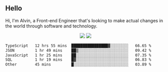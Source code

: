 ## Hello
Hi, I'm Alvin, a Front-end Engineer that's looking to make actual changes in the world through software and technology.

<p align="center">
  <img width="auto" src ="https://github-readme-stats.vercel.app/api?username=achen718&show_icons=true&count_private=true&theme=dracula&hide_border=true&hide=issues,contribs&bg_color=00000000">
  <img width="auto" src ="https://github-readme-stats.vercel.app/api/top-langs/?username=achen718&layout=compact&hide_border=true&theme=dracula&bg_color=00000000&langs_count=6&hide=jupyter%20notebook,tex,css,php&exclude_repo=Pacman-AI">

  <!--START_SECTION:waka-->

```txt
TypeScript   12 hrs 55 mins  ████████████████▓░░░░░░░░   66.65 %
JSON         1 hr 49 mins    ██▒░░░░░░░░░░░░░░░░░░░░░░   09.42 %
JavaScript   1 hr 25 mins    ██░░░░░░░░░░░░░░░░░░░░░░░   07.35 %
SQL          1 hr 19 mins    █▓░░░░░░░░░░░░░░░░░░░░░░░   06.83 %
Other        45 mins         █░░░░░░░░░░░░░░░░░░░░░░░░   03.89 %
```

<!--END_SECTION:waka-->
  <br>
  <br>
</p>
